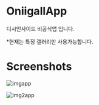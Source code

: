 # OniigallApp
디시인사이드 비공식앱 입니다. 

*현재는 특정 갤러리만 사용가능합니다.


# Screenshots
![imgapp](https://github.com/LiberRuth/OniigallApp/assets/124418235/57487cb3-d437-408b-8cd6-14ab535200ec)

![img2app](https://github.com/LiberRuth/OniigallApp/assets/124418235/65404e46-48da-49e6-be2b-df7864c4e0a3)
